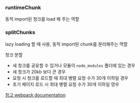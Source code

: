 ### runtimeChunk
동적 import된 청크를 load 해 주는 역할

### splitChunks
lazy loading 할 때 사용, 동적 import된 chunk를 분리해주는 역할

청크 분할
* 새 청크를 공유할 수 있거나 모듈이 `node_modules` 폴더에 있는 경우
* 새 청크가 20kb 보다 큰 경우
* 요청 시 청크를 로드할 때 최대 병렬 요청 수가 30개 이하일 경우
* 초기 페이지 로드 시 최대 병렬 요청 수가 30개 이하일 영우

[참고 webpack documentation](https://webpack.kr/plugins/split-chunks-plugin/)
